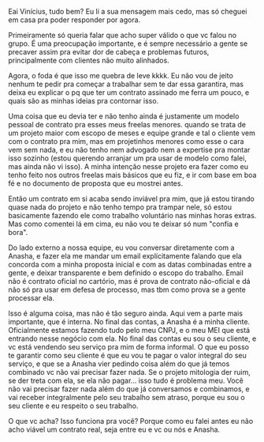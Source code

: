 Eai Vinícius, tudo bem? Eu li a sua mensagem mais cedo, mas só cheguei em casa pra poder responder por agora.

Primeiramente só queria falar que acho super válido o que vc falou no grupo. É uma preocupação importante, e é sempre necessário a gente se precaver assim pra evitar dor de cabeça e problemas futuros, principalmente com clientes não muito alinhados.

Agora, o foda é que isso me quebra de leve kkkk. Eu não vou de jeito nenhum te pedir pra começar a trabalhar sem te dar essa garantira, mas deixa eu explicar o pq que ter um contrato assinado me ferra um pouco, e quais são as minhas ideias pra contornar isso.

Uma coisa que eu devia ter e não tenho ainda é justamente um modelo pessoal de contrato pra esses meus freelas menores. quando se trata de um projeto maior com escopo de meses e equipe grande e tal o cliente vem com o contrato pra mim, mas em projetinhos menores como esse o cara vem sem nada, e eu não tenho nem advogado nem a expertise pra montar isso sozinho (estou querendo arranjar um pra usar de modelo como falei, mas ainda não vi isso). A minha intenção nesse projeto era fazer como eu tenho feito nos outros freelas mais básicos que eu fiz, e ir com base em boa fé e no documento de proposta que eu mostrei antes.

Então um contrato em si acaba sendo inviável pra mim, que já estou tirando quase nada do projeto e não tenho tempo pra trampar nele, só estou basicamente fazendo ele como trabalho voluntário nas minhas horas extras. Mas como comentei lá em cima, eu não vou te deixar só num "confia e bora".

Do lado externo a nossa equipe, eu vou conversar diretamente com a Anasha, e fazer ela me mandar um email explícitamente falando que ela concorda com a minha proposta inicial e com as datas combinadas entre a gente, e deixar transparente e bem definido o escopo do trabalho. Email não é contrato oficial no cartório, mas é prova de contrato não-oficial e dá não só pra usar em defesa de processo, mas tbm como prova se a gente processar ela.

Isso é alguma coisa, mas não é tão seguro ainda. Aqui vem a parte mais importante, que é interna. No final das contas, a Anasha é a minha cliente. Oficialmente estamos fazendo tudo pelo meu CNPJ, e o meu MEI que está entrando nesse negócio com ela. No final das contas eu sou o seu cliente, e vc está vendendo seu serviço pra mim de forma informal. O que eu posso te garantir como seu cliente é que eu vou te pagar o valor integral do seu serviço, e que se a Anasha vier pedindo coisa além do que já temos combinado vc não vai precisar fazer nada. Se o projeto mitologia der ruim, se der treta com ela, se ela não pagar... isso tudo é problema meu. Você não vai precisar fazer nada além do que já conversamos e combinamos, e vai receber integralmente pelo seu trabalho sem atraso, porque eu sou o seu cliente e eu respeito o seu trabalho.

O que vc acha? Isso funciona pra você? Porque como eu falei antes eu não acho viável um contrato real, seja entre eu e vc ou nós e Anasha.